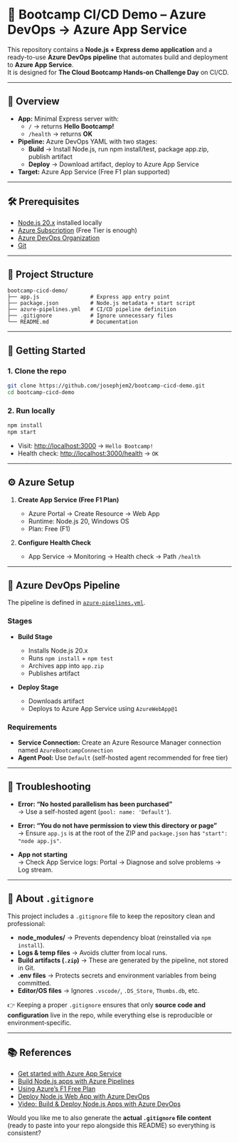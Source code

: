# 🚀 Bootcamp CI/CD Demo – Azure DevOps → Azure App Service

This repository contains a **Node.js + Express demo application** and a ready-to-use **Azure DevOps pipeline** that automates build and deployment to **Azure App Service**.  
It is designed for **The Cloud Bootcamp Hands‑on Challenge Day** on CI/CD.

---

## 📖 Overview

- **App:** Minimal Express server with:
  - `/` → returns **Hello Bootcamp!**
  - `/health` → returns **OK**
- **Pipeline:** Azure DevOps YAML with two stages:
  - **Build** → Install Node.js, run npm install/test, package app.zip, publish artifact
  - **Deploy** → Download artifact, deploy to Azure App Service
- **Target:** Azure App Service (Free F1 plan supported)

---

## 🛠 Prerequisites

- [Node.js 20.x](https://nodejs.org/en/download/) installed locally
- [Azure Subscription](https://azure.microsoft.com/free/) (Free Tier is enough)
- [Azure DevOps Organization](https://dev.azure.com/)
- [Git](https://git-scm.com/downloads)

---

## 📂 Project Structure

```
bootcamp-cicd-demo/
├── app.js                # Express app entry point
├── package.json          # Node.js metadata + start script
├── azure-pipelines.yml   # CI/CD pipeline definition
├── .gitignore            # Ignore unnecessary files
└── README.md             # Documentation
```

---

## 🚀 Getting Started

### 1. Clone the repo
```bash
git clone https://github.com/josephjem2/bootcamp-cicd-demo.git
cd bootcamp-cicd-demo
```

### 2. Run locally
```bash
npm install
npm start
```
- Visit: [http://localhost:3000](http://localhost:3000) → `Hello Bootcamp!`
- Health check: [http://localhost:3000/health](http://localhost:3000/health) → `OK`

---

## ⚙️ Azure Setup

1. **Create App Service (Free F1 Plan)**
   - Azure Portal → Create Resource → Web App
   - Runtime: Node.js 20, Windows OS
   - Plan: Free (F1)

2. **Configure Health Check**
   - App Service → Monitoring → Health check → Path `/health`

---

## 🔄 Azure DevOps Pipeline

The pipeline is defined in [`azure-pipelines.yml`](./azure-pipelines.yml).

### Stages
- **Build Stage**
  - Installs Node.js 20.x
  - Runs `npm install` + `npm test`
  - Archives app into `app.zip`
  - Publishes artifact

- **Deploy Stage**
  - Downloads artifact
  - Deploys to Azure App Service using `AzureWebApp@1`

### Requirements
- **Service Connection:** Create an Azure Resource Manager connection named `AzureBootcampConnection`
- **Agent Pool:** Use `Default` (self-hosted agent recommended for free tier)

---

## 🧩 Troubleshooting

- **Error: “No hosted parallelism has been purchased”**  
  → Use a self-hosted agent (`pool: name: 'Default'`).

- **Error: “You do not have permission to view this directory or page”**  
  → Ensure `app.js` is at the root of the ZIP and `package.json` has `"start": "node app.js"`.

- **App not starting**  
  → Check App Service logs: Portal → Diagnose and solve problems → Log stream.

---

## 📘 About `.gitignore`

This project includes a `.gitignore` file to keep the repository clean and professional:

- **node_modules/** → Prevents dependency bloat (reinstalled via `npm install`).  
- **Logs & temp files** → Avoids clutter from local runs.  
- **Build artifacts (`.zip`)** → These are generated by the pipeline, not stored in Git.  
- **.env files** → Protects secrets and environment variables from being committed.  
- **Editor/OS files** → Ignores `.vscode/`, `.DS_Store`, `Thumbs.db`, etc.  

👉 Keeping a proper `.gitignore` ensures that only **source code and configuration** live in the repo, while everything else is reproducible or environment‑specific.

---

## 📚 References

- [Get started with Azure App Service](https://learn.microsoft.com/en-us/azure/app-service/getting-started)  
- [Build Node.js apps with Azure Pipelines](https://learn.microsoft.com/en-us/azure/devops/pipelines/ecosystems/javascript?view=azure-devops)  
- [Using Azure’s F1 Free Plan](https://dev.to/dhanushreddy29/using-azures-f1-free-plan-to-host-a-rest-api-3l4m)  
- [Deploy Node.js Web App with Azure DevOps](https://dev.to/s3cloudhub/how-to-deploy-a-nodejs-web-app-on-azure-devops-a-step-by-step-guide-2bf9)  
- [Video: Build & Deploy Node.js Apps with Azure DevOps](https://www.youtube.com/watch?v=fdFENpeQWi0)  

Would you like me to also generate the **actual `.gitignore` file content** (ready to paste into your repo alongside this README) so everything is consistent?
